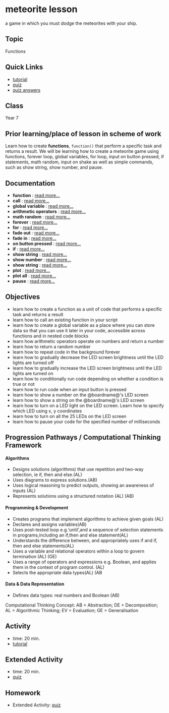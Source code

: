 # meteorite lesson

a game in which you must dodge the meteorites with your ship.

## Topic

Functions

## Quick Links

* [tutorial](/lessons/meteorite/tutorial)
* [quiz](/lessons/meteorite/quiz)
* [quiz answers](/lessons/meteorite/quiz-answers)

## Class

Year 7

## Prior learning/place of lesson in scheme of work

Learn how to create **functions**, `function()` that perform a specific task and returns a result. We will be learning how to create a meteorite game using functions, forever loop, global variables, for loop, input on button pressed, if statements, math random, input on shake as well as simple commands, such as show string, show number, and pause.

## Documentation

* **function** : [read more...](/js/function)
* **call** : [read more...](/js/call)
* **global variable** : [read more...](/js/data)
* **arithmetic operators** : [read more...](/types/number)
* **math random** : [read more...](/js/math)
* **forever** : [read more...](/reference/basic/forever)
* **for** : [read more...](/reference/loops/for)
* **fade out** : [read more...](/reference/led/fade-out)
* **fade in** : [read more...](/reference/led/fade-in)
* **on button pressed** : [read more...](/reference/input/on-button-pressed)
* **if** : [read more...](/reference/logic/if)
* **show string** : [read more...](/reference/basic/show-string)
* **show number** : [read more...](/reference/basic/show-number)
* **show string** : [read more...](/reference/basic/show-string)
* **plot** : [read more...](/reference/led/plot)
* **plot all** : [read more...](/reference/led/plot-all)
* **pause** : [read more...](/reference/basic/pause)

## Objectives

* learn how to create a function as a unit of code that performs a specific task and returns a result
* learn how to call an existing function in your script
* learn how to create a global variable as a place where you can store data so that you can use it later in your code, accessible across functions and in nested code blocks
* learn how arithmetic operators operate on numbers and return a number
* learn how to return a random number
* learn how to repeat code in the background forever
* learn how to gradually decrease the LED screen brightness until the LED lights are turned off
* learn how to gradually increase the LED screen brightness until the LED lights are turned on
* learn how to conditionally run code depending on whether a condition is true or not
* learn how to run code when an input button is pressed
* learn how to show a number on the @boardname@'s LED screen
* learn how to show a string on the @boardname@'s LED screen
* learn how to turn on a LED light on the LED screen. Learn how to specify which LED using x, y coordinates
* learn how to turn on all the 25 LEDs on the LED screen
* learn how to pause your code for the specified number of milliseconds

## Progression Pathways / Computational Thinking Framework

#### Algorithms

* Designs solutions (algorithms) that use repetition and two-way  selection, ie if, then and else.(AL)
* Uses diagrams to express solutions.(AB)
*  Uses logical reasoning to predict  outputs, showing an awareness of inputs (AL)
* Represents solutions using a structured notation (AL) (AB)

#### Programming & Development

* Creates programs that implement algorithms to achieve given goals (AL)
*  Declares and assigns variables(AB)
* Uses post-tested loop e.g.‘until’,and a sequence of selection statements in programs,including an if,then and else statement(AL)
* Understands the difference between, and appropriately uses if and if, then and else statements(AL)
* Uses a variable and relational operators within a loop to govern termination (AL) (GE)
* Uses a range of operators and expressions e.g. Boolean, and applies them in the context of program control. (AL)
* Selects the appropriate data types(AL) (AB

#### Data & Data Representation

* Defines data types: real numbers and Boolean (AB)

Computational Thinking Concept: AB = Abstraction; DE = Decomposition; AL = Algorithmic Thinking; EV = Evaluation; GE = Generalisation

## Activity

* time: 20 min.
* [tutorial](/lessons/meteorite/tutorial)

## Extended Activity

* time: 20 min.
* [quiz](/lessons/meteorite/quiz)

## Homework

* Extended Activity: [quiz](/lessons/meteorite/quiz)

